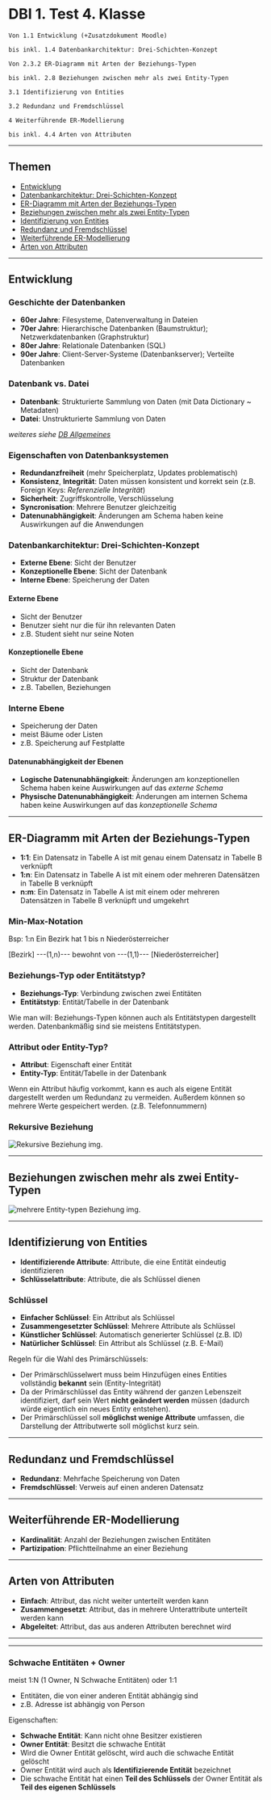 # DBI 1. Test 4. Klasse

```text
Von 1.1 Entwicklung (+Zusatzdokument Moodle)

bis inkl. 1.4 Datenbankarchitektur: Drei-Schichten-Konzept

Von 2.3.2 ER-Diagramm mit Arten der Beziehungs-Typen

bis inkl. 2.8 Beziehungen zwischen mehr als zwei Entity-Typen

3.1 Identifizierung von Entities

3.2 Redundanz und Fremdschlüssel

4 Weiterführende ER-Modellierung

bis inkl. 4.4 Arten von Attributen
```

---

## Themen

- [Entwicklung](#entwicklung)
- [Datenbankarchitektur: Drei-Schichten-Konzept](#datenbankarchitektur-drei-schichten-konzept)
- [ER-Diagramm mit Arten der Beziehungs-Typen](#er-diagramm-mit-arten-der-beziehungs-typen)
- [Beziehungen zwischen mehr als zwei Entity-Typen](#beziehungen-zwischen-mehr-als-zwei-entity-typen)
- [Identifizierung von Entities](#identifizierung-von-entities)
- [Redundanz und Fremdschlüssel](#redundanz-und-fremdschlüssel)
- [Weiterführende ER-Modellierung](#weiterführende-er-modellierung)
- [Arten von Attributen](#arten-von-attributen)

---

## Entwicklung

### Geschichte der Datenbanken

- **60er Jahre**: Filesysteme, Datenverwaltung in Dateien
- **70er Jahre**: Hierarchische Datenbanken (Baumstruktur); Netzwerkdatenbanken (Graphstruktur)
- **80er Jahre**: Relationale Datenbanken (SQL)
- **90er Jahre**: Client-Server-Systeme (Datenbankserver); Verteilte Datenbanken

### Datenbank vs. Datei

- **Datenbank**: Strukturierte Sammlung von Daten (mit Data Dictionary ~ Metadaten)
- **Datei**: Unstrukturierte Sammlung von Daten

*weiteres siehe [DB Allgemeines](db_allgemeines.md)*

### Eigenschaften von Datenbanksystemen

- **Redundanzfreiheit** (mehr Speicherplatz, Updates problematisch)
- **Konsistenz**, **Integrität**: Daten müssen konsistent und korrekt sein (z.B. Foreign Keys: *Referenzielle Integrität*)
- **Sicherheit**: Zugriffskontrolle, Verschlüsselung
- **Syncronisation**: Mehrere Benutzer gleichzeitig
- **Datenunabhängigkeit**: Änderungen am Schema haben keine Auswirkungen auf die Anwendungen

### Datenbankarchitektur: Drei-Schichten-Konzept

- **Externe Ebene**: Sicht der Benutzer
- **Konzeptionelle Ebene**: Sicht der Datenbank
- **Interne Ebene**: Speicherung der Daten

#### Externe Ebene

- Sicht der Benutzer
- Benutzer sieht nur die für ihn relevanten Daten
- z.B. Student sieht nur seine Noten

#### Konzeptionelle Ebene

- Sicht der Datenbank
- Struktur der Datenbank
- z.B. Tabellen, Beziehungen

### Interne Ebene

- Speicherung der Daten
- meist Bäume oder Listen
- z.B. Speicherung auf Festplatte

#### Datenunabhängigkeit der Ebenen

- **Logische Datenunabhängigkeit**: Änderungen am konzeptionellen Schema haben keine Auswirkungen auf das *externe Schema*
- **Physische Datenunabhängigkeit**: Änderungen am internen Schema haben keine Auswirkungen auf das *konzeptionelle Schema*

---

## ER-Diagramm mit Arten der Beziehungs-Typen

- **1:1**: Ein Datensatz in Tabelle A ist mit genau einem Datensatz in Tabelle B verknüpft
- **1:n**: Ein Datensatz in Tabelle A ist mit einem oder mehreren Datensätzen in Tabelle B verknüpft
- **n:m**: Ein Datensatz in Tabelle A ist mit einem oder mehreren Datensätzen in Tabelle B verknüpft und umgekehrt

### Min-Max-Notation

Bsp: 1:n Ein Bezirk hat 1 bis n Niederösterreicher

[Bezirk] ---(1,n)--- bewohnt von ---(1,1)--- [Niederösterreicher]

### Beziehungs-Typ oder Entitätstyp?

- **Beziehungs-Typ**: Verbindung zwischen zwei Entitäten
- **Entitätstyp**: Entität/Tabelle in der Datenbank

Wie man will: Beziehungs-Typen können auch als Entitätstypen dargestellt werden. Datenbankmäßig sind sie meistens Entitätstypen.

### Attribut oder Entity-Typ?

- **Attribut**: Eigenschaft einer Entität
- **Entity-Typ**: Entität/Tabelle in der Datenbank

Wenn ein Attribut häufig vorkommt, kann es auch als eigene Entität dargestellt werden um Redundanz zu vermeiden. Außerdem können so mehrere Werte gespeichert werden. (z.B. Telefonnummern)

### Rekursive Beziehung

![Rekursive Beziehung img.](images/rekursion.png)

---

## Beziehungen zwischen mehr als zwei Entity-Typen

![mehrere Entity-typen Beziehung img.](images/multiple-relations.png)

---

## Identifizierung von Entities

- **Identifizierende Attribute**: Attribute, die eine Entität eindeutig identifizieren
- **Schlüsselattribute**: Attribute, die als Schlüssel dienen

### Schlüssel

- **Einfacher Schlüssel**: Ein Attribut als Schlüssel
- **Zusammengesetzter Schlüssel**: Mehrere Attribute als Schlüssel
- **Künstlicher Schlüssel**: Automatisch generierter Schlüssel (z.B. ID)
- **Natürlicher Schlüssel**: Ein Attribut als Schlüssel (z.B. E-Mail)

Regeln für die Wahl des Primärschlüssels:

- Der Primärschlüsselwert muss beim Hinzufügen eines Entities vollständig **bekannt** sein (Entity-Integrität)
- Da der Primärschlüssel das Entity während der ganzen Lebenszeit identifiziert, darf sein Wert **nicht geändert
werden** müssen (dadurch würde eigentlich ein neues Entity entstehen).
- Der Primärschlüssel soll **möglichst wenige Attribute** umfassen, die Darstellung der Attributwerte soll
möglichst kurz sein.

---

## Redundanz und Fremdschlüssel

- **Redundanz**: Mehrfache Speicherung von Daten
- **Fremdschlüssel**: Verweis auf einen anderen Datensatz

---

## Weiterführende ER-Modellierung

- **Kardinalität**: Anzahl der Beziehungen zwischen Entitäten
- **Partizipation**: Pflichtteilnahme an einer Beziehung

---

## Arten von Attributen

- **Einfach**: Attribut, das nicht weiter unterteilt werden kann
- **Zusammengesetzt**: Attribut, das in mehrere Unterattribute unterteilt werden kann
- **Abgeleitet**: Attribut, das aus anderen Attributen berechnet wird


---
---
### Schwache Entitäten + Owner

meist 1:N (1 Owner, N Schwache Entitäten) oder 1:1

- Entitäten, die von einer anderen Entität abhängig sind
- z.B. Adresse ist abhängig von Person

Eigenschaften:

- **Schwache Entität**: Kann nicht ohne Besitzer existieren
- **Owner Entität**: Besitzt die schwache Entität
- Wird die Owner Entität gelöscht, wird auch die schwache Entität gelöscht
- Owner Entität wird auch als **Identifizierende Entität** bezeichnet
- Die schwache Entität hat einen **Teil des Schlüssels** der Owner Entität als **Teil des eigenen Schlüssels**
